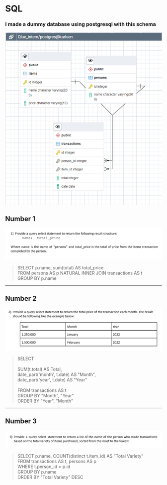 <h1>SQL</h1>

### I made a dummy database using postgresql with this schema
![schema](./ERD_schema.png)

## Number 1
![alt text](./question_images/sql_no_1.png)

> SELECT p.name, sum(total) AS total_price <br>
FROM persons AS p NATURAL INNER JOIN transactions AS t <br>
GROUP BY p.name
___
## Number 2
![alt text](./question_images/sql_no_2.png)

> SELECT <br><br>
	SUM(t.total) AS Total, <br>
	date_part('month', t.date) AS "Month", <br>
	date_part('year', t.date) AS "Year" <br><br>
FROM transactions AS t <br>
GROUP BY "Month", "Year" <br>
ORDER BY "Year", "Month"

___
## Number 3
![alt text](./question_images/sql_no_3.png)

> SELECT p.name, COUNT(distinct t.item_id) AS "Total Variety" <br>
FROM transactions AS t, persons AS p <br>
WHERE t.person_id = p.id <br>
GROUP BY p.name <br>
ORDER BY "Total Variety" DESC
